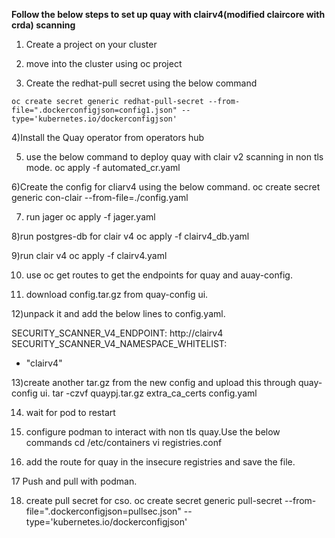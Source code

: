 **Follow the below steps to set up quay with clairv4(modified claircore with crda) scanning**


1. Create a project on your cluster

2. move into the cluster using oc project <name>

3. Create the redhat-pull secret using the below command

```oc create secret generic redhat-pull-secret --from-file=".dockerconfigjson=config1.json" --type='kubernetes.io/dockerconfigjson'```

4)Install the Quay operator from operators hub

5) use the below command to deploy quay with clair v2 scanning in non tls mode.
oc apply -f automated_cr.yaml

6)Create the config for cliarv4 using the below command.
oc create  secret generic con-clair --from-file=./config.yaml

7) run jager
oc apply -f jager.yaml

8)run postgres-db for clair v4
oc apply -f clairv4_db.yaml

9)run clair v4
oc apply -f clairv4.yaml

10) use oc get routes to get the endpoints for quay and auay-config.

11) download config.tar.gz from quay-config ui.

12)unpack it and add the below lines to config.yaml.

SECURITY_SCANNER_V4_ENDPOINT: http://clairv4
SECURITY_SCANNER_V4_NAMESPACE_WHITELIST:
  - "clairv4"


13)create another tar.gz from the new config and upload this through quay-config ui.
tar -czvf quaypj.tar.gz extra_ca_certs config.yaml

14) wait for pod to restart


15) configure podman to interact with non tls quay.Use the below commands
cd /etc/containers
vi registries.conf

16) add the route for quay in the insecure registries and save the file.

17 Push and pull with podman.

18) create pull secret for cso.
oc create secret generic pull-secret --from-file=".dockerconfigjson=pullsec.json" --type='kubernetes.io/dockerconfigjson'
